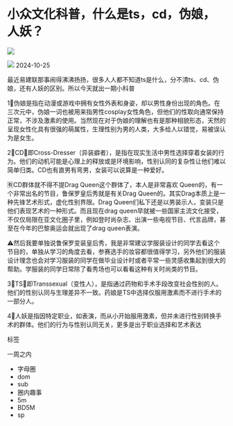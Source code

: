 # 小众文化科普，什么是ts，cd，伪娘，人妖？

![](https://www.anshism.com/wp-content/themes/darkroom/i/biaoq.png)

![](https://www.anshism.com/wp-content/themes/darkroom/i/time.png) 2024-10-25

最近易建联那事闹得沸沸扬扬，很多人人都不知道ts是什么，分不清ts、cd、伪娘，还有人妖的区别。所以今天就出一期小科普

1⃣伪娘是指在动漫或游戏中拥有女性外表和身姿，却以男性身份出现的角色。在三次元中，伪娘一词也被用来指男性cosplay女性角色，但他们的性取向通常保持正常，不涉及激素的使用。当然现在对于伪娘的理解也有是那种相貌形态，天然的呈现女性化具有很强的萌属性，生理性别为男的人类，大多给人以错觉，易被误认为是女生。

2⃣CD，即Cross-Dresser（异装癖者），是指在现实生活中男性选择穿着女装的行为。他们的动机可能是心理上的释放或是环境影响，性别认同的复杂性让他们难以简单归类。CD也有直男有弯男，女装可以说算是一种爱好。

🈶CD群体就不得不提Drag Queen这个群体了，本人是非常喜欢 Queen的，有一个非常出名的节目，鲁保罗皇后秀就是有关Drag Queen的。其实Drag本质上是一种先锋艺术形式，虚化性别界限。Drag Queen们私下还是以男装示人，变装只是他们表现艺术的一种形式。而且现在drag queen早就被一些国家主流文化接受，不仅仅局限在亚文化圈子里，例如登时尚杂志、出演一些电视节目、代言品牌，甚至在今年的巴黎奥运会就出现了drag queen表演。

⚠️然后我要单独说鲁保罗变装皇后秀，我是非常建议学服装设计的同学去看这个节目的，单独从学习的角度去看，参赛选手的妆容都很值得学习，另外他们的服装设计理念也会对学习服装的同学在做毕业设计时或者平常一些灵感收集起到很大的帮助。学服装的同学日常除了看秀场也可以看看这种有关时尚类的节目。

3⃣TS，即Transsexual（变性人），是指通过药物和手术手段改变社会性别的人。他们的性别认同与生理差异不一致。药娘是TS中选择仅服用激素而不进行手术的一部分人。

4⃣人妖是指因特定职业，如表演，而从小开始服用激素，但并未进行性别转换手术的群体。他们的行为与性别认同无关，更多是出于职业选择和艺术表达

标签

一周之内

- 字母圈
- dom
- sub
- 圈内趣事
- 5m
- BD5M
- sp